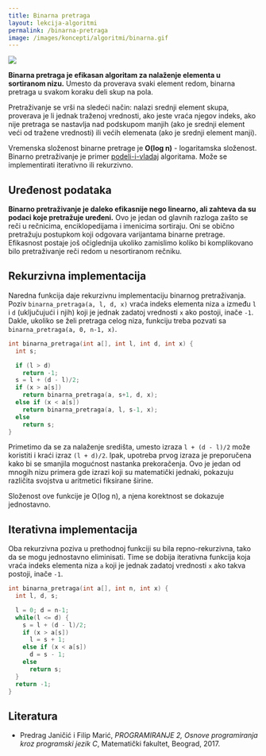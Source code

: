 ```yaml
---
title: Binarna pretraga
layout: lekcija-algoritmi
permalink: /binarna-pretraga
image: /images/koncepti/algoritmi/binarna.gif
---
```


![]({{page.image}})

**Binarna pretraga je efikasan algoritam za nalaženje elementa u sortiranom nizu.** Umesto da proverava svaki element redom, binarna pretraga u svakom koraku deli skup na pola. 

Pretraživanje se vrši na sledeći način: nalazi srednji element skupa, proverava je li jednak traženoj vrednosti, ako jeste vraća njegov indeks, ako nije pretraga se nastavlja nad podskupom manjih (ako je srednji element veći od tražene vrednosti) ili većih elemenata (ako je srednji element manji).

Vremenska složenost binarne pretrage je **O(log n)** - logaritamska složenost. Binarno pretraživanje je primer [podeli-i-vladaj](https://en.wikipedia.org/wiki/Divide_and_conquer_algorithm) algoritama. Može se implementirati iterativno ili rekurzivno.

## Uređenost podataka

**Binarno pretraživanje je daleko efikasnije nego linearno, ali zahteva da su podaci koje pretražuje uređeni.** Ovo je jedan od glavnih razloga zašto se reči u rečnicima, enciklopedijama i imenicima sortiraju. Oni se obično pretražuju postupkom koji odgovara varijantama binarne pretrage. Efikasnost postaje još očiglednija ukoliko zamislimo koliko bi komplikovano bilo pretraživanje reči redom u nesortiranom rečniku.

## Rekurzivna implementacija

Naredna funkcija daje rekurzivnu implementaciju binarnog pretraživanja. Poziv `binarna_pretraga(a, l, d, x)` vraća indeks elementa niza `a` između `l` i `d` (uključujući i njih) koji je jednak zadatoj vrednosti `x` ako postoji,  inače `-1`. Dakle, ukoliko se želi pretraga celog niza, funkciju treba pozvati sa `binarna_pretraga(a, 0, n-1, x)`.

```c
int binarna_pretraga(int a[], int l, int d, int x) {
  int s;

  if (l > d)
    return -1;
  s = l + (d - l)/2;
  if (x > a[s])
    return binarna_pretraga(a, s+1, d, x);
  else if (x < a[s])
    return binarna_pretraga(a, l, s-1, x);
  else
    return s;
}
```

Primetimo da se za nalaženje središta, umesto izraza `l + (d - l)/2` može koristiti i kraći izraz `(l + d)/2`. Ipak, upotreba prvog izraza je preporučena kako bi se smanjila mogućnost nastanka prekoračenja. Ovo je jedan od mnogih nizu primera gde izrazi koji su matematički jednaki, pokazuju različita svojstva u aritmetici fiksirane širine.

Složenost ove funkcije je O(log n), a njena korektnost se dokazuje jednostavno.

## Iterativna implementacija

Oba rekurzivna poziva u prethodnoj funkciji su bila repno-rekurzivna, tako da se mogu jednostavno eliminisati. Time se dobija iterativna funkcija koja vraća indeks elementa niza `a` koji je jednak zadatoj vrednosti `x` ako takva postoji, inače `-1`.

```c
int binarna_pretraga(int a[], int n, int x) {
  int l, d, s;

  l = 0; d = n-1;
  while(l <= d) {
    s = l + (d - l)/2;
    if (x > a[s])
      l = s + 1;
    else if (x < a[s])
      d = s - 1;
    else
      return s;
  }
  return -1;
}
```

## Literatura

- Predrag Janičić i Filip Marić, *PROGRAMIRANJE 2, Osnove programiranja kroz programski jezik C*, Matematički fakultet, Beograd, 2017.
